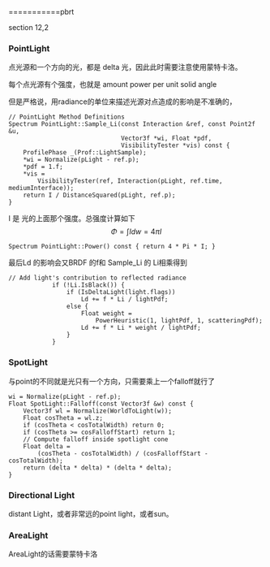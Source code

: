 ===========pbrt

section 12,2

### PointLight

点光源和一个方向的光，都是 delta 光，因此此时需要注意使用蒙特卡洛。

每个点光源有个强度，也就是 amount power per unit solid angle

但是严格说，用radiance的单位来描述光源对点造成的影响是不准确的，

```
// PointLight Method Definitions
Spectrum PointLight::Sample_Li(const Interaction &ref, const Point2f &u,
                               Vector3f *wi, Float *pdf,
                               VisibilityTester *vis) const {
    ProfilePhase _(Prof::LightSample);
    *wi = Normalize(pLight - ref.p);
    *pdf = 1.f;
    *vis =
        VisibilityTester(ref, Interaction(pLight, ref.time, mediumInterface));
    return I / DistanceSquared(pLight, ref.p);
}
```

I 是 光的上面那个强度。总强度计算如下
$$
\Phi  = \int I dw = 4\pi I
$$

```
Spectrum PointLight::Power() const { return 4 * Pi * I; }
```

最后Ld 的影响会又BRDF 的f和 Sample_Li 的 Li相乘得到

```
// Add light's contribution to reflected radiance
            if (!Li.IsBlack()) {
                if (IsDeltaLight(light.flags))
                    Ld += f * Li / lightPdf;
                else {
                    Float weight =
                        PowerHeuristic(1, lightPdf, 1, scatteringPdf);
                    Ld += f * Li * weight / lightPdf;
                }
            }
```

### SpotLight

与point的不同就是光只有一个方向，只需要乘上一个falloff就行了

```
wi = Normalize(pLight - ref.p);
Float SpotLight::Falloff(const Vector3f &w) const {
    Vector3f wl = Normalize(WorldToLight(w));
    Float cosTheta = wl.z;
    if (cosTheta < cosTotalWidth) return 0;
    if (cosTheta >= cosFalloffStart) return 1;
    // Compute falloff inside spotlight cone
    Float delta =
        (cosTheta - cosTotalWidth) / (cosFalloffStart - cosTotalWidth);
    return (delta * delta) * (delta * delta);
}
```

### Directional Light

distant Light，或者非常远的point light，或者sun。

### AreaLight

AreaLight的话需要蒙特卡洛